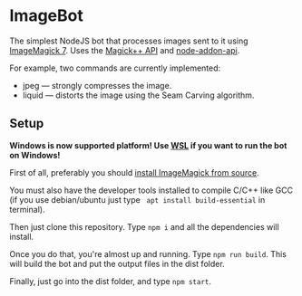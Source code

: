 # ImageBot
The simplest NodeJS bot that processes images sent to it using [ImageMagick 7](http://imagemagick.org/). Uses the [Magick++ API](https://imagemagick.org/script/magick++.php) and [node-addon-api](https://github.com/nodejs/node-addon-api).

For example, two commands are currently implemented:
* jpeg — strongly compresses the image.
* liquid — distorts the image using the Seam Carving algorithm.

## Setup
**Windows is now supported platform! Use [WSL](https://en.wikipedia.org/wiki/Windows_Subsystem_for_Linux) if you want to run the bot on Windows!**

First of all, preferably you should [install ImageMagick from source](https://imagemagick.org/script/install-source.php#linux).

You must also have the developer tools installed to compile C/C++ like GCC (if you use debian/ubuntu just type ``` apt install build-essential``` in terminal).

Then just clone this repository. Type ```npm i``` and all the dependencies will install.

Once you do that, you're almost up and running. Type ``` npm run build ```. This will build the bot and put the output files in the dist folder.

Finally, just go into the dist folder, and type ```npm start```.

